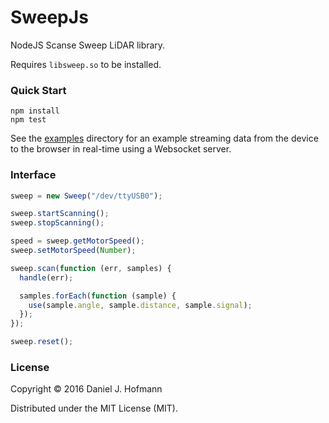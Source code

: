 # SweepJs

NodeJS Scanse Sweep LiDAR library.

Requires `libsweep.so` to be installed.

### Quick Start

    npm install
    npm test

See the [examples](examples) directory for an example streaming data from the device to the browser in real-time using a Websocket server.

### Interface

```javascript
sweep = new Sweep("/dev/ttyUSB0");

sweep.startScanning();
sweep.stopScanning();

speed = sweep.getMotorSpeed();
sweep.setMotorSpeed(Number);

sweep.scan(function (err, samples) {
  handle(err);

  samples.forEach(function (sample) {
    use(sample.angle, sample.distance, sample.signal);
  });
});

sweep.reset();
```

### License

Copyright © 2016 Daniel J. Hofmann

Distributed under the MIT License (MIT).
